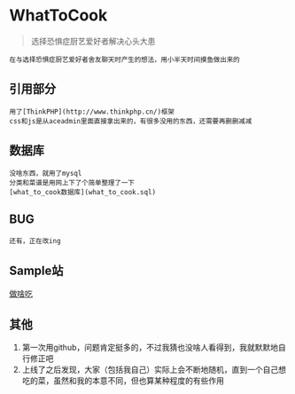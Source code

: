 # WhatToCook
>选择恐惧症厨艺爱好者解决心头大患

	在与选择恐惧症厨艺爱好者舍友聊天时产生的想法，用小半天时间摸鱼做出来的

## 引用部分
	用了[ThinkPHP](http://www.thinkphp.cn/)框架
	css和js是从aceadmin里面直接拿出来的，有很多没用的东西，还需要再删删减减

## 数据库
	没啥东西，就用了mysql
	分类和菜谱是用网上下了个简单整理了一下
	[what_to_cook数据库](what_to_cook.sql)

## BUG
	还有，正在改ing

## Sample站
[做啥吃](http://www.rakuhi.com/whattocook/)

## 其他
1. 第一次用github，问题肯定挺多的，不过我猜也没啥人看得到，我就默默地自行修正吧
2. 上线了之后发现，大家（包括我自己）实际上会不断地随机，直到一个自己想吃的菜，虽然和我的本意不同，但也算某种程度的有些作用